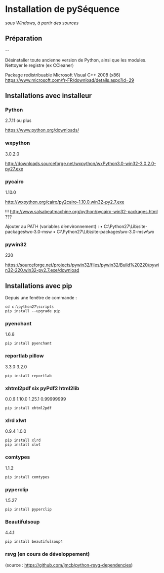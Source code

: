 # Installation de pySéquence #

_sous Windows, à partir des sources_


## Préparation ##
--

Désinstaller toute ancienne version de Python, ainsi que les modules.
Nettoyer le registre (ex CCleaner)

Package redistribuable Microsoft Visual C++ 2008 (x86)
https://www.microsoft.com/fr-FR/download/details.aspx?id=29

## Installations avec installeur
### Python ###
2.7.11 ou plus

https://www.python.org/downloads/

### wxpython ###
3.0.2.0

http://downloads.sourceforge.net/wxpython/wxPython3.0-win32-3.0.2.0-py27.exe

### pycairo ###

1.10.0

http://wxpython.org/cairo/py2cairo-1.10.0.win32-py2.7.exe

!!! http://www.salsabeatmachine.org/python/pycairo-win32-packages.html ???

Ajouter au PATH (variables d’environnement) :
•	C:\Python27\Lib\site-packages\wx-3.0-msw
•	C:\Python27\Lib\site-packages\wx-3.0-msw\wx

### pywin32 ###
220

https://sourceforge.net/projects/pywin32/files/pywin32/Build%20220/pywin32-220.win32-py2.7.exe/download





## Installations avec pip ##
Depuis une fenêtre de commande :

    cd c:\python27\scripts
    pip install --upgrade pip

### pyenchant ###
1.6.6

    pip install pyenchant

### reportlab 	pillow ###
3.3.0	3.2.0

    pip install reportlab

### xhtml2pdf 	six	 pyPdf2	 html2lib ###
0.0.6	 1.10.0	1.25.1	0.99999999

    pip install xhtml2pdf

### xlrd	xlwt ###
0.9.4	1.0.0

    pip install xlrd
    pip install xlwt

### comtypes ###
1.1.2

    pip install comtypes

### pyperclip ###
1.5.27

    pip install pyperclip

### Beautifulsoup ###
4.4.1

    pip install beautifulsoup4

### rsvg (en cours de développement) ###
(source : https://github.com/jmcb/python-rsvg-dependencies)




